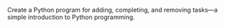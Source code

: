 Create a Python program for adding, completing, and removing tasks—a simple introduction to Python programming.
